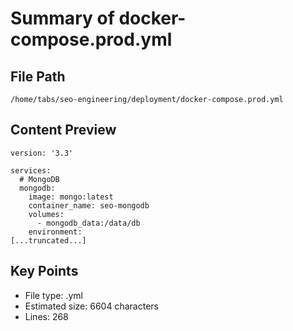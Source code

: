 # Summary of docker-compose.prod.yml
  
## File Path
`/home/tabs/seo-engineering/deployment/docker-compose.prod.yml`

## Content Preview
```
version: '3.3'

services:
  # MongoDB
  mongodb:
    image: mongo:latest
    container_name: seo-mongodb
    volumes:
      - mongodb_data:/data/db
    environment:
[...truncated...]
```

## Key Points
- File type: .yml
- Estimated size: 6604 characters
- Lines: 268

